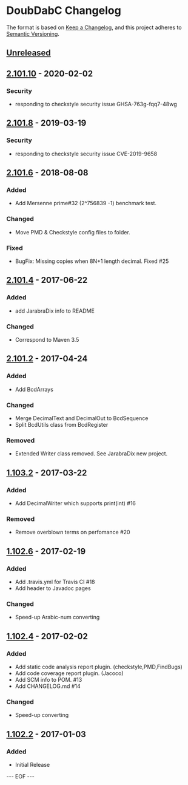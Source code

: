DoubDabC Changelog
===================

The format is based on [Keep a Changelog](https://keepachangelog.com/en/1.0.0/),
and this project adheres to [Semantic Versioning](https://semver.org/spec/v2.0.0.html).


## [Unreleased]


## [2.101.10] - 2020-02-02

### Security
- responding to checkstyle security issue GHSA-763g-fqq7-48wg


## [2.101.8] - 2019-03-19

### Security
- responding to checkstyle security issue CVE-2019-9658


## [2.101.6] - 2018-08-08

### Added
- Add Mersenne prime#32 (2^756839 -1) benchmark test.

### Changed
- Move PMD & Checkstyle config files to folder.

### Fixed
- BugFix: Missing copies when 8N+1 length decimal. Fixed #25


## [2.101.4] - 2017-06-22

### Added
- add JarabraDix info to README

### Changed
- Correspond to Maven 3.5


## [2.101.2] - 2017-04-24

### Added
- Add BcdArrays

### Changed
- Merge DecimalText and DecimalOut to BcdSequence
- Split BcdUtils class from BcdRegister

### Removed
- Extended Writer class removed. See JarabraDix new project.


## [1.103.2] - 2017-03-22

### Added
- Add DecimalWriter which supports print(int) #16

### Removed
- Remove overblown terms on perfomance #20


## [1.102.6] - 2017-02-19

### Added
- Add .travis.yml for Travis CI #18
- Add header to Javadoc pages

### Changed
- Speed-up Arabic-num converting


## [1.102.4] - 2017-02-02

### Added
- Add static code analysis report plugin. (checkstyle,PMD,FindBugs)
- Add code coverage report plugin. (Jacoco)
- Add SCM info to POM. #13
- Add CHANGELOG.md #14

### Changed
- Speed-up converting


## [1.102.2] - 2017-01-03

### Added
- Initial Release


[Unreleased]: https://github.com/olyutorskii/DoubDabC/compare/v2.101.10...HEAD
[2.101.10]: https://github.com/olyutorskii/DoubDabC/compare/v2.101.8...v2.101.10
[2.101.8]: https://github.com/olyutorskii/DoubDabC/compare/v2.101.6...v2.101.8
[2.101.6]: https://github.com/olyutorskii/DoubDabC/compare/v2.101.4...v2.101.6
[2.101.4]: https://github.com/olyutorskii/DoubDabC/compare/v2.101.2...v2.101.4
[2.101.2]: https://github.com/olyutorskii/DoubDabC/compare/v1.103.2...v2.101.2
[1.103.2]: https://github.com/olyutorskii/DoubDabC/compare/v1.102.6...v1.103.2
[1.102.6]: https://github.com/olyutorskii/DoubDabC/compare/v1.102.4...v1.102.6
[1.102.4]: https://github.com/olyutorskii/DoubDabC/compare/v1.102.2...v1.102.4
[1.102.2]: https://github.com/olyutorskii/DoubDabC/releases/tag/v1.102.2


--- EOF ---
